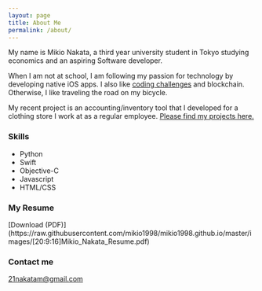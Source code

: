 ```yaml
---
layout: page
title: About Me
permalink: /about/
---
```


My name is Mikio Nakata, a third year university student in Tokyo studying economics and an aspiring Software developer. 

When I am not at school, I am following my passion for technology by developing native iOS apps. I also like [coding challenges](https://leetcode.com/problemset/all/) and blockchain. Otherwise, I like traveling the road on my bicycle.  

My recent project is an accounting/inventory tool that I developed for a clothing store I work at as a regular employee. [Please find my projects here.](https://mikio1998.github.io/apps/)

### Skills

* Python 
* Swift
* Objective-C
* Javascript
* HTML/CSS

<h3>My Resume</h3>
[Download (PDF)](https://raw.githubusercontent.com/mikio1998/mikio1998.github.io/master/images/[20:9:16]Mikio_Nakata_Resume.pdf)

### Contact me

[21nakatam@gmail.com](mailto:21nakatam@gmail.com)
